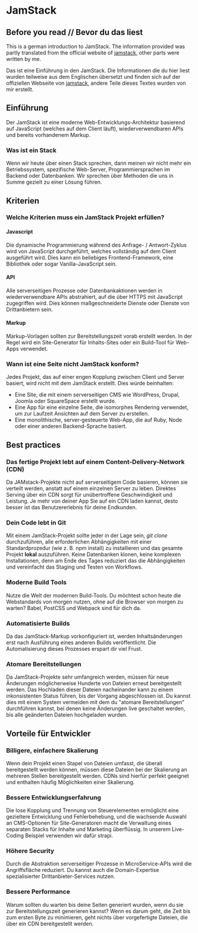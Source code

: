 # JamStack

## Before you read // Bevor du das liest

This is a german introduction to JamStack. The information provided was partly translated from the official website of [jamstack](https://jamstack.org), other parts were written by me.

Das ist eine Einführung in den JamStack. Die Informationen die du hier liest wurden teilweise aus dem Englischen übersetzt und finden sich auf der offiziellen Webseite von [jamstack](https://jamstack.org), andere Teile dieses Textes wurden von mir erstellt.

## Einführung

Der JamStack ist eine moderne Web-Entwicklungs-Architektur basierend auf JavaScript (welches auf dem Client läuft), wiederverwendbaren APIs und bereits vorhandenem Markup.

### Was ist ein Stack

Wenn wir heute über einen Stack sprechen, dann meinen wir nicht mehr ein Betriebssystem, spezifische Web-Server, Programmiersprachen im Backend oder Datenbanken. Wir sprechen über Methoden die uns in Summe gezielt zu einer Lösung führen.

## Kriterien

### Welche Kriterien muss ein JamStack Projekt erfüllen?

#### Javascript

Die dynamische Programmierung während des Anfrage- / Antwort-Zyklus wird von JavaScript durchgeführt, welches vollständig auf dem Client ausgeführt wird. Dies kann ein beliebiges Frontend-Framework, eine Bibliothek oder sogar Vanilla-JavaScript sein.

#### API

Alle serverseitigen Prozesse oder Datenbankaktionen werden in wiederverwendbare APIs abstrahiert, auf die über HTTPS mit JavaScript zugegriffen wird. Dies können maßgeschneiderte Dienste oder Dienste von Drittanbietern sein.

#### Markup

Markup-Vorlagen sollten zur Bereitstellungszeit vorab erstellt werden. In der Regel wird ein Site-Generator für Inhalts-Sites oder ein Build-Tool für Web-Apps verwendet.

### Wann ist eine Seite nicht JamStack konform?

Jedes Projekt, das auf einer engen Kopplung zwischen Client und Server basiert, wird nicht mit dem JamStack erstellt. Dies würde beinhalten:

- Eine Site, die mit einem serverseitigen CMS wie WordPress, Drupal, Joomla oder SquareSpace erstellt wurde.
- Eine App für eine einzelne Seite, die isomorphes Rendering verwendet, um zur Laufzeit Ansichten auf dem Server zu erstellen.
- Eine monolithische, server-gesteuerte Web-App, die auf Ruby, Node oder einer anderen Backend-Sprache basiert.

## Best practices

### Das fertige Projekt lebt auf einem Content-Delivery-Network (CDN)

Da JAMstack-Projekte nicht auf serverseitigem Code basieren, können sie verteilt werden, anstatt auf einem einzelnen Server zu leben. Direktes Serving über ein CDN sorgt für unübertroffene Geschwindigkeit und Leistung. Je mehr von deiner App Sie auf ein CDN laden kannst, desto besser ist das Benutzererlebnis für deine Endkunden.

### Dein Code lebt in Git

Mit einem JamStack-Projekt sollte jeder in der Lage sein, *git clone* durchzuführen, alle erforderlichen Abhängigkeiten mit einer Standardprozedur (wie z. B. npm install) zu installieren und das gesamte Projekt **lokal** auszuführen. Keine Datenbanken klonen, keine komplexen Installationen, denn am Ende des Tages reduziert das die Abhängigkeiten und vereinfacht das Staging und Testen von Workflows.

### Moderne Build Tools

Nutze die Welt der modernen Build-Tools. Du möchtest schon heute die Webstandards von morgen nutzen, ohne auf die Browser von morgen zu warten? Babel, PostCSS und Webpack sind für dich da.

### Automatisierte Builds

Da das JamStack-Markup vorkonfiguriert ist, werden Inhaltsänderungen erst nach Ausführung eines anderen Builds veröffentlicht. Die Automatisierung dieses Prozesses erspart dir viel Frust.

### Atomare Bereitstellungen

Da JamStack-Projekte sehr umfangreich werden, müssen für neue Änderungen möglicherweise Hunderte von Dateien erneut bereitgestellt werden. Das Hochladen dieser Dateien nacheinander kann zu einem inkonsistenten Status führen, bis der Vorgang abgeschlossen ist. Du kannst dies mit einem System vermeiden mit dem du "atomare Bereitstellungen" durchführen kannst, bei denen keine Änderungen live geschaltet werden, bis alle geänderten Dateien hochgeladen wurden.

## Vorteile für Entwickler

### Billigere, einfachere Skalierung

Wenn dein Projekt einen Stapel von Dateien umfasst, die überall bereitgestellt werden können, müssen diese Dateien bei der Skalierung an mehreren Stellen bereitgestellt werden. CDNs sind hierfür perfekt geeignet und enthalten häufig Möglichkeiten einer Skalierung.

### Bessere Entwicklungserfahrung

Die lose Kopplung und Trennung von Steuerelementen ermöglicht eine gezieltere Entwicklung und Fehlerbehebung, und die wachsende Auswahl an CMS-Optionen für Site-Generatoren macht die Verwaltung eines separaten Stacks für Inhalte und Marketing überflüssig. In unserem Live-Coding Beispiel verwenden wir dafür strapi.

### Höhere Security

Durch die Abstraktion serverseitiger Prozesse in MicroService-APIs wird die Angriffsfläche reduziert. Du kannst auch die Domain-Expertise spezialisierter Drittanbieter-Services nutzen.

### Bessere Performance

Warum sollten du warten bis deine Seiten generiert wurden, wenn du sie zur Bereitstellungszeit generieren kannst? Wenn es darum geht, die Zeit bis zum ersten Byte zu minimieren, geht nichts über vorgefertigte Dateien, die über ein CDN bereitgestellt werden.
